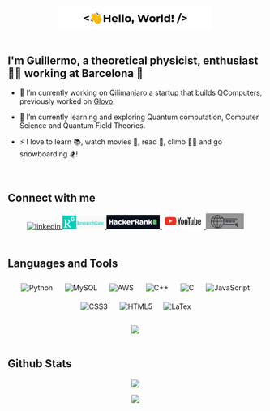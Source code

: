 <!--
**GuillermoAbadLopez/GuillermoAbadLopez** is a ✨ _special_ ✨ repository because its `README.md` (this file) appears on your GitHub profile.

Here are some ideas to get you started:

- 🔭 I’m currently working on ...
- 🌱 I’m currently learning ...
- 👯 I’m looking to collaborate on ...
- 🤔 I’m looking for help with ...
- 💬 Ask me about ...
- 📫 How to reach me: ...
- 😄 Pronouns: ...
- ⚡ Fun fact: ...
-->
<div align="center">
<img src="media/greetings.gif" align="center" style="width: 60%" />
</div>  

<br/>
  
## <div align="left">I'm Guillermo, a theoretical physicist, enthusiast 👨‍💻 working at Barcelona 🚀</div>  


- 🔭 I’m currently working on [Qilimanjaro](https://github.com/qilimanjaro-tech) a startup that builds QComputers, previously worked on [Glovo](https://github.com/Glovo).
  

- 🌱 I’m currently learning and exploring Quantum computation, Computer Science and Quantum Field Theories.
  

- ⚡ I love to learn 📚, watch movies 🎥, read 📖, climb 🧗‍♂️ and go snowboarding 🏂!
  

<br/>  

## Connect with me  
<div align="center">
<a href="https://www.linkedin.com/in/guillermo-abad-l%C3%B3pez/" target="_blank">
<img width=100 px src=https://img.shields.io/badge/linkedin-%231E77B5.svg?&style=for-the-badge&logo=linkedin&logoColor=white alt=linkedin style="margin-bottom: 5px;" />
</a>
<a href="https://www.researchgate.net/profile/Guillermo-Abad-Lopez" target="_blank">
<img width=83px src="media/researchgate.png"/>
</a>
<a href="https://www.hackerrank.com/guilleabadlopez" target="_blank">
<img width=105px src="media/hackerrank.png"/>
</a>
<a href="https://www.youtube.com/channel/UCuXgNHo2fYt9TjfQkUsWkNw" target="_blank">
<img width=83px src="media/youtube.png"/>
</a>
<a href="https://guilleabadlopez.wixsite.com/physics" target="_blank">
<img width=75px src="media/web.png"/>
</a>

  
</div>  

<br/>
  

## Languages and Tools  
<div align="center">
<img style="margin: 10px" src="https://profilinator.rishav.dev/skills-assets/python-original.svg" alt="Python" height="50" />
<img style="margin: 10px" src="https://profilinator.rishav.dev/skills-assets/mysql-original-wordmark.svg" alt="MySQL" height="50" />
<img style="margin: 10px" src="https://profilinator.rishav.dev/skills-assets/amazonwebservices-original-wordmark.svg" alt="AWS" height="50" />   
<img style="margin: 10px" src="https://profilinator.rishav.dev/skills-assets/cplusplus-original.svg" alt="C++" height="50" />  
<img style="margin: 10px" src="https://profilinator.rishav.dev/skills-assets/c-original.svg" alt="C" height="50" />  
<img style="margin: 10px" src="https://profilinator.rishav.dev/skills-assets/javascript-original.svg" alt="JavaScript" height="50" />
<img style="margin: 10px" src="https://profilinator.rishav.dev/skills-assets/css3-original-wordmark.svg" alt="CSS3" height="50" /> 
<img style="margin: 10px" src="https://profilinator.rishav.dev/skills-assets/html5-original-wordmark.svg" alt="HTML5" height="50" />
<img style="margin: 8px" src="https://profilinator.rishav.dev/skills-assets/latex.png" alt="LaTex" height="40" />   
</div>  

<br/>  

<div align="center"><img src="https://github-readme-stats.vercel.app/api/top-langs/?username=GuillermoAbadLopez&layout=compact&show_icons=true&count_private=true&hide_border=true&theme=dracula" align="center" /></div>  


<br/>  


## Github Stats 
<p align="center">
<img align="center" width='40.0%' src="https://github-readme-stats.vercel.app/api?username=GuillermoAbadLopez&show_icons=true&include_all_commits=true&count_private=true&hide_border=true&theme=dracula"</img> 
</p>

<p align='center'>
<img width='60%' src='https://github-widgetbox.vercel.app/api/profile?username=GuillermoAbadLopez&data=followers,repositories,commits&theme=dracula'>
</p>

<br/> 






  
